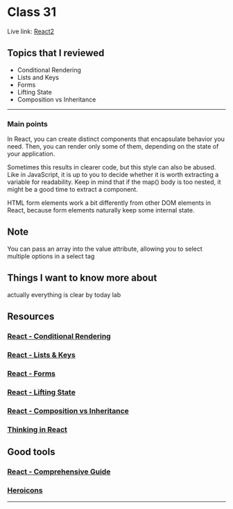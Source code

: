 # Class 31

Live link: [React2](https://muhammadqasemtarboush1.github.io/reading-notes/Class%2031/)

## Topics that I reviewed

* Conditional Rendering
* Lists and Keys
* Forms
* Lifting State
* Composition vs Inheritance

---

### Main points

In React, you can create distinct components that encapsulate behavior you need. Then, you can render only some of them, depending on the state of your application.

Sometimes this results in clearer code, but this style can also be abused. Like in JavaScript, it is up to you to decide whether it is worth extracting a variable for readability. Keep in mind that if the map() body is too nested, it might be a good time to extract a component.

HTML form elements work a bit differently from other DOM elements in React, because form elements naturally keep some internal state.

## Note

You can pass an array into the value attribute, allowing you to select multiple options in a select tag

## Things I want to know more about

actually everything is clear by today lab

## Resources

### [React - Conditional Rendering](https://reactjs.org/docs/conditional-rendering.html)

### [React - Lists & Keys](https://reactjs.org/docs/lists-and-keys.html)

### [React - Forms](https://reactjs.org/docs/forms.html)

### [React - Lifting State](https://reactjs.org/docs/lifting-state-up.html)

### [React - Composition vs Inheritance](https://reactjs.org/docs/composition-vs-inheritance.html)

### [Thinking in React](https://reactjs.org/docs/thinking-in-react.html)

## Good tools

### [React - Comprehensive Guide](https://tylermcginnis.com/reactjs-tutorial-a-comprehensive-guide-to-building-apps-with-react/)

### [Heroicons](https://heroicons.com/)

---
